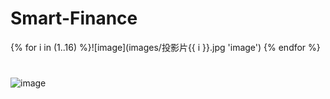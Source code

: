 # Smart-Finance
{% for i in (1..16) %}![image](images/投影片{{ i }}.jpg 'image') {% endfor %}
#
![image](Images/投影片01.png)
